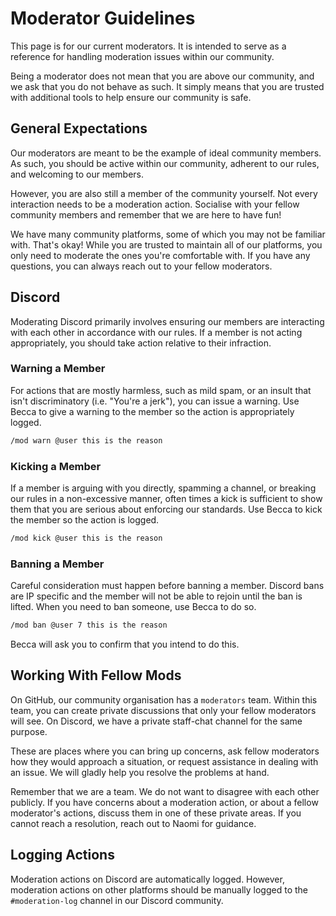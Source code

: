 # Moderator Guidelines

This page is for our current moderators. It is intended to serve as a reference for handling moderation issues within our community.

Being a moderator does not mean that you are above our community, and we ask that you do not behave as such. It simply means that you are trusted with additional tools to help ensure our community is safe.

## General Expectations

Our moderators are meant to be the example of ideal community members. As such, you should be active within our community, adherent to our rules, and welcoming to our members.

However, you are also still a member of the community yourself. Not every interaction needs to be a moderation action. Socialise with your fellow community members and remember that we are here to have fun!

We have many community platforms, some of which you may not be familiar with. That's okay! While you are trusted to maintain all of our platforms, you only need to moderate the ones you're comfortable with. If you have any questions, you can always reach out to your fellow moderators.

## Discord

Moderating Discord primarily involves ensuring our members are interacting with each other in accordance with our rules. If a member is not acting appropriately, you should take action relative to their infraction.

### Warning a Member

For actions that are mostly harmless, such as mild spam, or an insult that isn't discriminatory (i.e. "You're a jerk"), you can issue a warning. Use Becca to give a warning to the member so the action is appropriately logged.

```txt
/mod warn @user this is the reason
```

### Kicking a Member

If a member is arguing with you directly, spamming a channel, or breaking our rules in a non-excessive manner, often times a kick is sufficient to show them that you are serious about enforcing our standards. Use Becca to kick the member so the action is logged.

```txt
/mod kick @user this is the reason
```

### Banning a Member

Careful consideration must happen before banning a member. Discord bans are IP specific and the member will not be able to rejoin until the ban is lifted. When you need to ban someone, use Becca to do so.

```txt
/mod ban @user 7 this is the reason
```

Becca will ask you to confirm that you intend to do this.

## Working With Fellow Mods

On GitHub, our community organisation has a `moderators` team. Within this team, you can create private discussions that only your fellow moderators will see. On Discord, we have a private staff-chat channel for the same purpose.

These are places where you can bring up concerns, ask fellow moderators how they would approach a situation, or request assistance in dealing with an issue. We will gladly help you resolve the problems at hand.

Remember that we are a team. We do not want to disagree with each other publicly. If you have concerns about a moderation action, or about a fellow moderator's actions, discuss them in one of these private areas. If you cannot reach a resolution, reach out to Naomi for guidance.

## Logging Actions

Moderation actions on Discord are automatically logged. However, moderation actions on other platforms should be manually logged to the `#moderation-log` channel in our Discord community.
